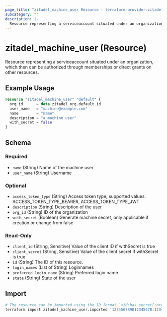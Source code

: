 ```yaml
---
page_title: "zitadel_machine_user Resource - terraform-provider-zitadel"
subcategory: ""
description: |-
  Resource representing a serviceaccount situated under an organization, which then can be authorized through memberships or direct grants on other resources.
---
```


# zitadel_machine_user (Resource)

Resource representing a serviceaccount situated under an organization, which then can be authorized through memberships or direct grants on other resources.

## Example Usage

```terraform
resource "zitadel_machine_user" "default" {
  org_id      = data.zitadel_org.default.id
  user_name   = "machine@example.com"
  name        = "name"
  description = "a machine user"
  with_secret = false
}
```

<!-- schema generated by tfplugindocs -->
## Schema

### Required

- `name` (String) Name of the machine user
- `user_name` (String) Username

### Optional

- `access_token_type` (String) Access token type, supported values: ACCESS_TOKEN_TYPE_BEARER, ACCESS_TOKEN_TYPE_JWT
- `description` (String) Description of the user
- `org_id` (String) ID of the organization
- `with_secret` (Boolean) Generate machine secret, only applicable if creation or change from false

### Read-Only

- `client_id` (String, Sensitive) Value of the client ID if withSecret is true
- `client_secret` (String, Sensitive) Value of the client secret if withSecret is true
- `id` (String) The ID of this resource.
- `login_names` (List of String) Loginnames
- `preferred_login_name` (String) Preferred login name
- `state` (String) State of the user

## Import

```bash
# The resource can be imported using the ID format `<id:has_secret[:org_id][:client_id][:client_secret]>`, e.g.
terraform import zitadel_machine_user.imported '123456789012345678:123456789012345678:true:my-machine-user:j76mh34CHVrGGoXPQOg80lch67FIxwc2qIXjBkZoB6oMbf31eGMkB6bvRyaPjR2t'
```
